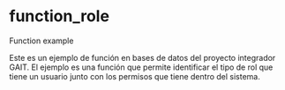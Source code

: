 # function_role
Function example

Este es un ejemplo de función en bases de datos del proyecto integrador GAIT. El ejemplo es una función que permite identificar el tipo de rol que tiene un usuario junto con los permisos que tiene dentro del sistema.
